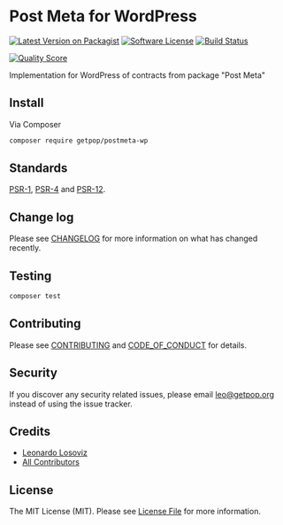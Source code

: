 # Post Meta for WordPress

[![Latest Version on Packagist][ico-version]][link-packagist]
[![Software License][ico-license]](LICENSE.md)
[![Build Status][ico-travis]][link-travis]
<!--
[![Coverage Status][ico-scrutinizer]][link-scrutinizer]
-->
[![Quality Score][ico-code-quality]][link-code-quality]
<!--
[![Total Downloads][ico-downloads]][link-downloads]
-->

Implementation for WordPress of contracts from package "Post Meta"

## Install

Via Composer

``` bash
composer require getpop/postmeta-wp
```

<!--
## Usage

``` php
```
-->

## Standards

[PSR-1](https://www.php-fig.org/psr/psr-1), [PSR-4](https://www.php-fig.org/psr/psr-4) and [PSR-12](https://www.php-fig.org/psr/psr-12).

## Change log

Please see [CHANGELOG](CHANGELOG.md) for more information on what has changed recently.

## Testing

``` bash
composer test
```

## Contributing

Please see [CONTRIBUTING](CONTRIBUTING.md) and [CODE_OF_CONDUCT](CODE_OF_CONDUCT.md) for details.

## Security

If you discover any security related issues, please email leo@getpop.org instead of using the issue tracker.

## Credits

- [Leonardo Losoviz][link-author]
- [All Contributors][link-contributors]

## License

The MIT License (MIT). Please see [License File](LICENSE.md) for more information.

[ico-version]: https://img.shields.io/packagist/v/getpop/postmeta-wp.svg?style=flat-square
[ico-license]: https://img.shields.io/badge/license-MIT-brightgreen.svg?style=flat-square
[ico-travis]: https://img.shields.io/travis/getpop/postmeta-wp/master.svg?style=flat-square
[ico-scrutinizer]: https://img.shields.io/scrutinizer/coverage/g/getpop/postmeta-wp.svg?style=flat-square
[ico-code-quality]: https://img.shields.io/scrutinizer/g/getpop/postmeta-wp.svg?style=flat-square
[ico-downloads]: https://img.shields.io/packagist/dt/getpop/postmeta-wp.svg?style=flat-square

[link-packagist]: https://packagist.org/packages/getpop/postmeta-wp
[link-travis]: https://travis-ci.org/getpop/postmeta-wp
[link-scrutinizer]: https://scrutinizer-ci.com/g/getpop/postmeta-wp/code-structure
[link-code-quality]: https://scrutinizer-ci.com/g/getpop/postmeta-wp
[link-downloads]: https://packagist.org/packages/getpop/postmeta-wp
[link-author]: https://github.com/leoloso
[link-contributors]: ../../contributors
